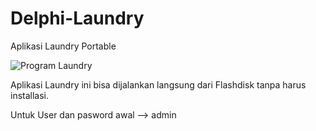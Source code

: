 # Delphi-Laundry
Aplikasi Laundry Portable

![Program Laundry](https://github.com/novri3h/Delphi-Laundry/assets/25641359/eb24bb6e-470e-4fd8-a9e7-491a3f014035)

Aplikasi Laundry ini bisa dijalankan langsung dari Flashdisk tanpa harus installasi. 

Untuk User dan pasword awal --> admin
